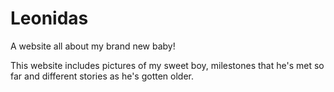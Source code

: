 # Leonidas
A website all about my brand new baby!

This website includes pictures of my sweet boy, milestones that he's met so far and different stories as he's gotten older.
